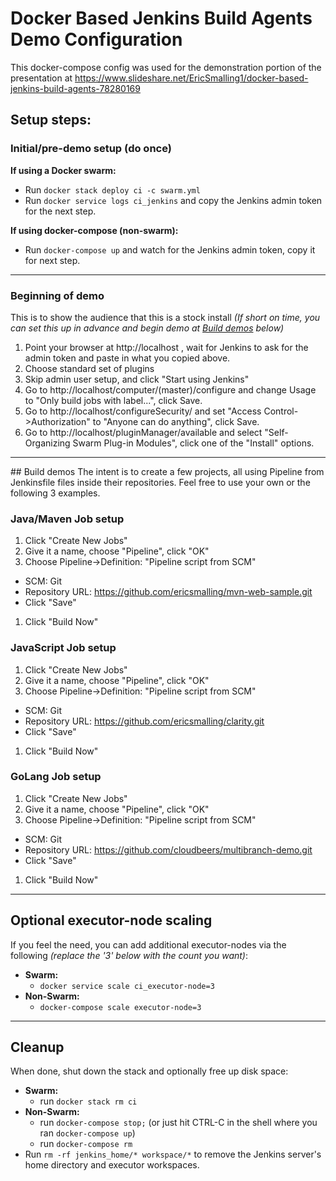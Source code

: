 # Docker Based Jenkins Build Agents Demo Configuration
This docker-compose config was used for the demonstration portion of the presentation at https://www.slideshare.net/EricSmalling1/docker-based-jenkins-build-agents-78280169
## Setup steps:

### Initial/pre-demo setup (do once)

**If using a Docker swarm:**
  * Run `docker stack deploy ci -c swarm.yml`
  * Run `docker service logs ci_jenkins` and copy the Jenkins admin token for the next step.

**If using docker-compose (non-swarm):**
  * Run `docker-compose up` and watch for the Jenkins admin token, copy it for next step.

---
### Beginning of demo
This is to show the audience that this is a stock install
_(If short on time, you can set this up in advance and begin demo at [Build demos](#builds) below)_
1. Point your browser at http://localhost , wait for Jenkins to ask for the admin token and paste in what you copied above.
1. Choose standard set of plugins
1. Skip admin user setup, and click "Start using Jenkins"
1. Go to http://localhost/computer/(master)/configure and change Usage to "Only build jobs with label...", click Save.
1. Go to http://localhost/configureSecurity/ and set "Access Control->Authorization" to "Anyone can do anything", click Save.
1. Go to http://localhost/pluginManager/available and select "Self-Organizing Swarm Plug-in Modules", click one of the "Install" options.
---
<a name="builds">
## Build demos
</a>
The intent is to create a few projects, all using Pipeline from Jenkinsfile files inside their repositories.
Feel free to use your own or the following 3 examples.

### Java/Maven Job setup
1. Click "Create New Jobs"
1. Give it a name, choose "Pipeline", click "OK"
1. Choose Pipeline->Definition: "Pipeline script from SCM"
  * SCM: Git
  * Repository URL: https://github.com/ericsmalling/mvn-web-sample.git
  * Click "Save"
1. Click "Build Now"

### JavaScript Job setup
1. Click "Create New Jobs"
1. Give it a name, choose "Pipeline", click "OK"
1. Choose Pipeline->Definition: "Pipeline script from SCM"
  * SCM: Git
  * Repository URL: https://github.com/ericsmalling/clarity.git
  * Click "Save"
1. Click "Build Now"

### GoLang Job setup
1. Click "Create New Jobs"
1. Give it a name, choose "Pipeline", click "OK"
1. Choose Pipeline->Definition: "Pipeline script from SCM"
  * SCM: Git
  * Repository URL: https://github.com/cloudbeers/multibranch-demo.git
  * Click "Save"
1. Click "Build Now"
---
## Optional executor-node scaling
If you feel the need, you can add additional executor-nodes via the following _(replace the '3' below with the count you want)_:
* **Swarm:**
  * `docker service scale ci_executor-node=3`
* **Non-Swarm:**
  * `docker-compose scale executor-node=3`
---
## Cleanup
When done, shut down the stack and optionally free up disk space:
* **Swarm:**
  * run `docker stack rm ci`
* **Non-Swarm:**
  * run `docker-compose stop;` (or just hit CTRL-C in the shell where you ran `docker-compose up`)
  * run `docker-compose rm`
* Run `rm -rf jenkins_home/* workspace/*` to remove the Jenkins server's home directory and executor workspaces.
